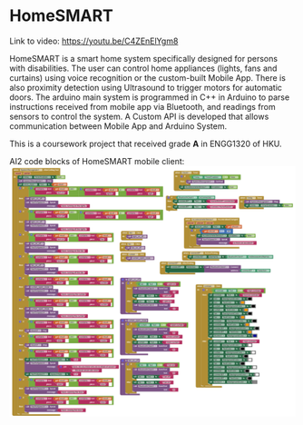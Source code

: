 # HomeSMART
Link to video: https://youtu.be/C4ZEnElYgm8

HomeSMART is a smart home system specifically designed for persons with disabilities. The user can control home appliances (lights, fans and curtains) using voice recognition or the custom-built Mobile App. There is also proximity detection using Ultrasound to trigger motors for automatic doors. The arduino main system is programmed in C++ in Arduino to parse instructions received from mobile app via Bluetooth, and readings from sensors to control the system. A Custom API is developed that allows communication between Mobile App and Arduino System.

This is a coursework project that received grade **A** in ENGG1320 of HKU.

AI2 code blocks of HomeSMART mobile client:
![image](HomeSMART_ai2_code_blocks.png)
